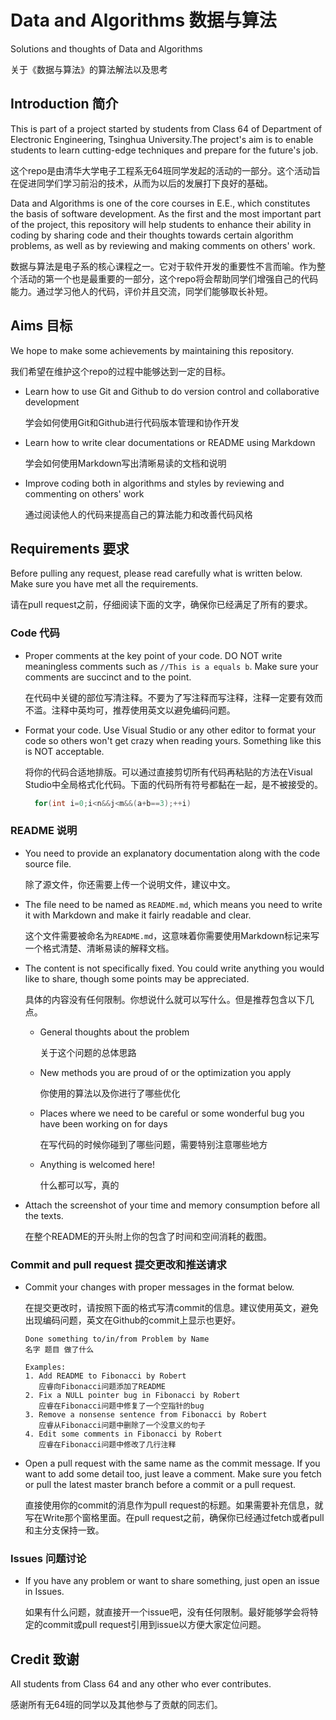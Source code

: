 # Data and Algorithms 数据与算法

Solutions and thoughts of Data and Algorithms

关于《数据与算法》的算法解法以及思考

## Introduction 简介

This is part of a project started by students from Class 64 of Department of Electronic Engineering, Tsinghua University.The project's aim is to enable students to learn cutting-edge techniques and prepare for the future's job.

这个repo是由清华大学电子工程系无64班同学发起的活动的一部分。这个活动旨在促进同学们学习前沿的技术，从而为以后的发展打下良好的基础。

Data and Algorithms is one of the core courses in E.E., which constitutes the basis of software development. As the first and the most important part of the project, this repository will help students to enhance their ability in coding by sharing code and their thoughts towards certain algorithm problems, as well as by reviewing and making comments on others' work.

数据与算法是电子系的核心课程之一。它对于软件开发的重要性不言而喻。作为整个活动的第一个也是最重要的一部分，这个repo将会帮助同学们增强自己的代码能力。通过学习他人的代码，评价并且交流，同学们能够取长补短。

## Aims 目标

We hope to make some achievements by maintaining this repository.

我们希望在维护这个repo的过程中能够达到一定的目标。

- Learn how to use Git and Github to do version control and collaborative development

  学会如何使用Git和Github进行代码版本管理和协作开发

- Learn how to write clear documentations or README using Markdown

  学会如何使用Markdown写出清晰易读的文档和说明

- Improve coding both in algorithms and styles by reviewing and commenting on others' work

  通过阅读他人的代码来提高自己的算法能力和改善代码风格

## Requirements 要求

Before pulling any request, please read carefully what is written below. Make sure you have met all the requirements.

请在pull request之前，仔细阅读下面的文字，确保你已经满足了所有的要求。

### Code 代码

- Proper comments at the key point of your code. DO NOT write meaningless comments such as `//This is a equals b`. Make sure your comments are succinct and to the point.

  在代码中关键的部位写清注释。不要为了写注释而写注释，注释一定要有效而不滥。注释中英均可，推荐使用英文以避免编码问题。

- Format your code. Use Visual Studio or any other editor to format your code so others won't get crazy when reading yours. Something like this is NOT acceptable.

  将你的代码合适地排版。可以通过直接剪切所有代码再粘贴的方法在Visual Studio中全局格式化代码。下面的代码所有符号都黏在一起，是不被接受的。

  ``` C++
    for(int i=0;i<n&&j<m&&(a+b==3);++i)
  ```

### README 说明

- You need to provide an explanatory documentation along with the code source file.

  除了源文件，你还需要上传一个说明文件，建议中文。

- The file need to be named as `README.md`, which means you need to write it with Markdown and make it fairly readable and clear.

  这个文件需要被命名为`README.md`，这意味着你需要使用Markdown标记来写一个格式清楚、清晰易读的解释文档。

- The content is not specifically fixed. You could write anything you would like to share, though some points may be appreciated.

  具体的内容没有任何限制。你想说什么就可以写什么。但是推荐包含以下几点。

  - General thoughts about the problem
    
    关于这个问题的总体思路

  - New methods you are proud of or the optimization you apply
  
    你使用的算法以及你进行了哪些优化

  - Places where we need to be careful or some wonderful bug you have been working on for days
    
    在写代码的时候你碰到了哪些问题，需要特别注意哪些地方

  - Anything is welcomed here!
    
    什么都可以写，真的

- Attach the screenshot of your time and memory consumption before all the texts.

  在整个README的开头附上你的包含了时间和空间消耗的截图。

### Commit and pull request 提交更改和推送请求

- Commit your changes with proper messages in the format below.
  
  在提交更改时，请按照下面的格式写清commit的信息。建议使用英文，避免出现编码问题，英文在Github的commit上显示也更好。

  ``` text
  Done something to/in/from Problem by Name
  名字 题目 做了什么

  Examples:
  1. Add README to Fibonacci by Robert
     应睿向Fibonacci问题添加了README
  2. Fix a NULL pointer bug in Fibonacci by Robert
     应睿在Fibonacci问题中修复了一个空指针的bug
  3. Remove a nonsense sentence from Fibonacci by Robert
     应睿从Fibonacci问题中删除了一个没意义的句子
  4. Edit some comments in Fibonacci by Robert
     应睿在Fibonacci问题中修改了几行注释
  ```

- Open a pull request with the same name as the commit message. If you want to add some detail too, just leave a comment. Make sure you fetch or pull the latest master branch before a commit or a pull request.
 
  直接使用你的commit的消息作为pull request的标题。如果需要补充信息，就写在Write那个窗格里面。在pull request之前，确保你已经通过fetch或者pull和主分支保持一致。

### Issues 问题讨论

- If you have any problem or want to share something, just open an issue in Issues.

  如果有什么问题，就直接开一个issue吧，没有任何限制。最好能够学会将特定的commit或pull request引用到issue以方便大家定位问题。

## Credit 致谢

All students from Class 64 and any other who ever contributes.

感谢所有无64班的同学以及其他参与了贡献的同志们。